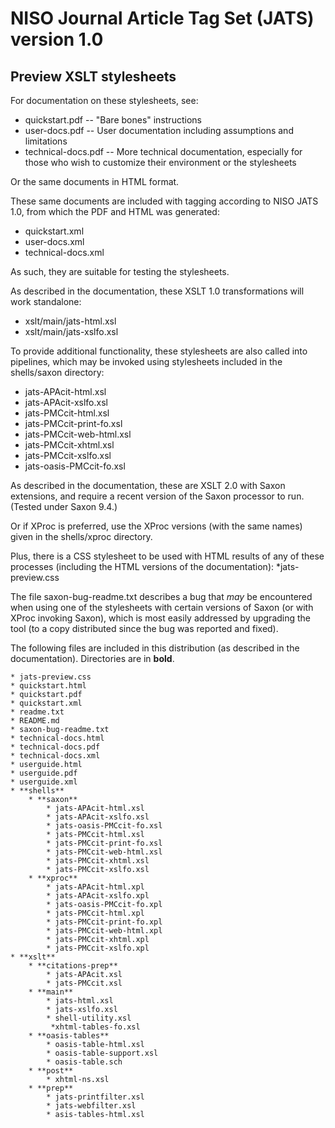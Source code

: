 # NISO Journal Article Tag Set (JATS) version 1.0
## Preview XSLT stylesheets

For documentation on these stylesheets, see:
* quickstart.pdf -- "Bare bones" instructions
* user-docs.pdf -- User documentation including assumptions and limitations
* technical-docs.pdf -- More technical documentation, especially
                      for those who wish to customize their
                      environment or the stylesheets

Or the same documents in HTML format.

These same documents are included with tagging according to
NISO JATS 1.0, from which the PDF and HTML was
generated:
* quickstart.xml
* user-docs.xml
* technical-docs.xml

As such, they are suitable for testing the stylesheets.

As described in the documentation, these XSLT 1.0 transformations
will work standalone:
* xslt/main/jats-html.xsl
* xslt/main/jats-xslfo.xsl

To provide additional functionality, these stylesheets are also
called into pipelines, which may be invoked using stylesheets
included in the shells/saxon directory:
* jats-APAcit-html.xsl
* jats-APAcit-xslfo.xsl
* jats-PMCcit-html.xsl
* jats-PMCcit-print-fo.xsl
* jats-PMCcit-web-html.xsl
* jats-PMCcit-xhtml.xsl
* jats-PMCcit-xslfo.xsl
* jats-oasis-PMCcit-fo.xsl

As described in the documentation, these are XSLT 2.0 with Saxon
extensions, and require a recent version of the Saxon processor
to run. (Tested under Saxon 9.4.)

Or if XProc is preferred, use the XProc versions (with the same names)
given in the shells/xproc directory.

Plus, there is a CSS stylesheet to be used with HTML results of
any of these processes (including the HTML versions of the
documentation):
*jats-preview.css

The file saxon-bug-readme.txt describes a bug that *may* be encountered
when using one of the stylesheets with certain versions of Saxon (or
with XProc invoking Saxon), which is most easily addressed by upgrading
the tool (to a copy distributed since the bug was reported and fixed).

The following files are included in this distribution
(as described in the documentation).  Directories are in **bold**.


    * jats-preview.css
    * quickstart.html
    * quickstart.pdf
    * quickstart.xml
    * readme.txt
    * README.md
    * saxon-bug-readme.txt
    * technical-docs.html
    * technical-docs.pdf
    * technical-docs.xml
    * userguide.html
    * userguide.pdf
    * userguide.xml
    * **shells**
        * **saxon**
            * jats-APAcit-html.xsl
            * jats-APAcit-xslfo.xsl
            * jats-oasis-PMCcit-fo.xsl
            * jats-PMCcit-html.xsl
            * jats-PMCcit-print-fo.xsl
            * jats-PMCcit-web-html.xsl
            * jats-PMCcit-xhtml.xsl
            * jats-PMCcit-xslfo.xsl
        * **xproc**
            * jats-APAcit-html.xpl
            * jats-APAcit-xslfo.xpl
            * jats-oasis-PMCcit-fo.xpl
            * jats-PMCcit-html.xpl
            * jats-PMCcit-print-fo.xpl
            * jats-PMCcit-web-html.xpl
            * jats-PMCcit-xhtml.xpl
            * jats-PMCcit-xslfo.xpl
    * **xslt**
        * **citations-prep**
            * jats-APAcit.xsl
            * jats-PMCcit.xsl
        * **main**
            * jats-html.xsl
            * jats-xslfo.xsl
            * shell-utility.xsl
             *xhtml-tables-fo.xsl
        * **oasis-tables**
            * oasis-table-html.xsl
            * oasis-table-support.xsl
            * oasis-table.sch
        * **post**
            * xhtml-ns.xsl
        * **prep**
            * jats-printfilter.xsl
            * jats-webfilter.xsl
            * asis-tables-html.xsl